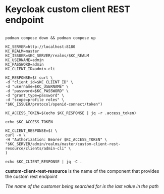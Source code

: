 # Keycloak custom client REST endpoint

```shell

podman compose down && podman compose up

KC_SERVER=http://localhost:8180
KC_REALM=master
KC_ISSUER=$KC_SERVER/realms/$KC_REALM
KC_USERNAME=admin
KC_PASSWORD=admin
KC_CLIENT_ID=admin-cli

KC_RESPONSE=$( curl \
-d "client_id=$KC_CLIENT_ID" \
-d "username=$KC_USERNAME" \
-d "password=$KC_PASSWORD" \
-d "grant_type=password" \
-d "scope=profile roles" \
"$KC_ISSUER/protocol/openid-connect/token")

KC_ACCESS_TOKEN=$(echo $KC_RESPONSE | jq -r .access_token)

echo $KC_ACCESS_TOKEN

KC_CLIENT_RESPONSE=$( \
curl -v \
-H "Authorization: Bearer $KC_ACCESS_TOKEN" \
"$KC_SERVER/admin/realms/master/custom-client-rest-resource/clients/admin-cli" \
)

echo $KC_CLIENT_RESPONSE | jq -C .

```

**custom-client-rest-resource** is the name of the component that provides the custom rest endpoint

*The name of the customer being searched for is the last value in the path*
